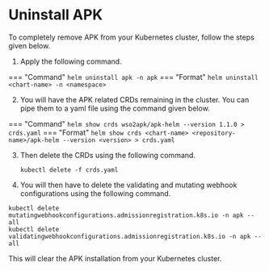 # Uninstall APK

To completely remove APK from your Kubernetes cluster, follow the steps given below.

1. Apply the following command.

=== "Command"
     ```
     helm uninstall apk -n apk
     ```
=== "Format"
     ```
     helm uninstall <chart-name> -n <namespace>
     ```

2. You will have the APK related CRDs remaining in the cluster. You can pipe them to a yaml file using the command given below.

=== "Command"
     ```
     helm show crds wso2apk/apk-helm --version 1.1.0 > crds.yaml
     ```
=== "Format"
     ```
     helm show crds <chart-name> <repository-name>/apk-helm --version <version> > crds.yaml
     ```

3. Then delete the CRDs using the following command.

    ```
    kubectl delete -f crds.yaml
    ```

4. You will then have to delete the validating and mutating webhook configurations using the following command.

```
kubectl delete mutatingwebhookconfigurations.admissionregistration.k8s.io -n apk --all
kubectl delete validatingwebhookconfigurations.admissionregistration.k8s.io -n apk --all
```

This will clear the APK installation from your Kubernetes cluster.